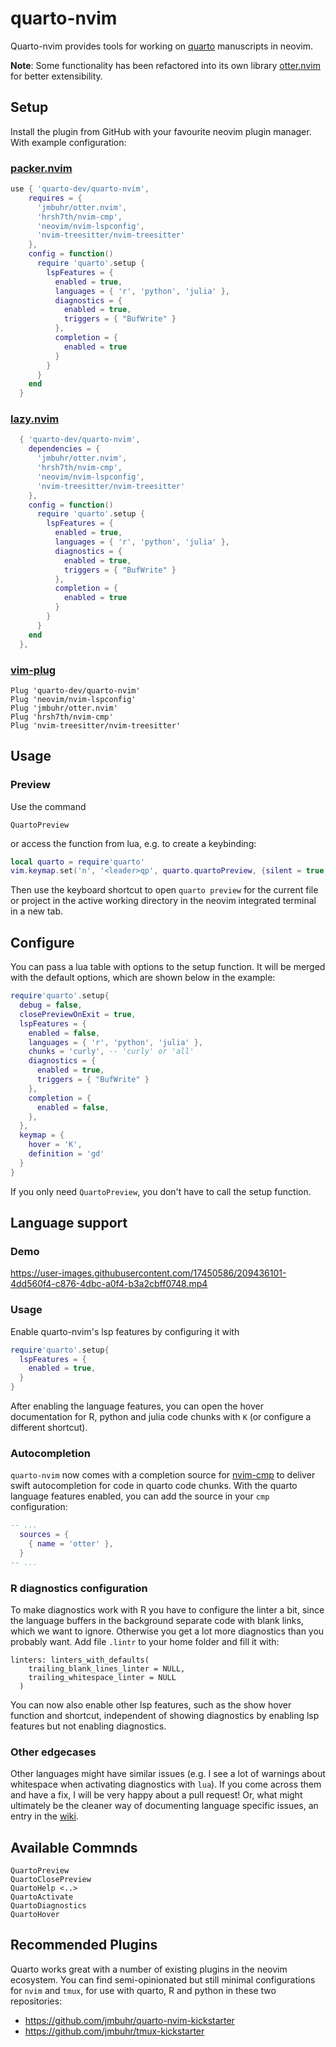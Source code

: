 # quarto-nvim

Quarto-nvim provides tools for working on [quarto](https://quarto.org/) manuscripts in neovim.

**Note**: Some functionality has been refactored into its own library [otter.nvim](https://github.com/jmbuhr/otter.nvim) for better extensibility.

## Setup

Install the plugin from GitHub with your favourite neovim plugin manager.
With example configuration:

### [packer.nvim](https://github.com/wbthomason/packer.nvim)

```lua
use { 'quarto-dev/quarto-nvim',
    requires = {
      'jmbuhr/otter.nvim',
      'hrsh7th/nvim-cmp',
      'neovim/nvim-lspconfig',
      'nvim-treesitter/nvim-treesitter'
    },
    config = function()
      require 'quarto'.setup {
        lspFeatures = {
          enabled = true,
          languages = { 'r', 'python', 'julia' },
          diagnostics = {
            enabled = true,
            triggers = { "BufWrite" }
          },
          completion = {
            enabled = true
          }
        }
      }
    end
  }
```

### [lazy.nvim](https://github.com/folke/lazy.nvim)

```lua
  { 'quarto-dev/quarto-nvim',
    dependencies = {
      'jmbuhr/otter.nvim',
      'hrsh7th/nvim-cmp',
      'neovim/nvim-lspconfig',
      'nvim-treesitter/nvim-treesitter'
    },
    config = function()
      require 'quarto'.setup {
        lspFeatures = {
          enabled = true,
          languages = { 'r', 'python', 'julia' },
          diagnostics = {
            enabled = true,
            triggers = { "BufWrite" }
          },
          completion = {
            enabled = true
          }
        }
      }
    end
  },
```

### [vim-plug](https://github.com/junegunn/vim-plug)

```vim
Plug 'quarto-dev/quarto-nvim'
Plug 'neovim/nvim-lspconfig'
Plug 'jmbuhr/otter.nvim'
Plug 'hrsh7th/nvim-cmp'
Plug 'nvim-treesitter/nvim-treesitter'
```

## Usage

### Preview

Use the command

```vim
QuartoPreview
```

or access the function from lua, e.g. to create a keybinding:

```lua
local quarto = require'quarto'
vim.keymap.set('n', '<leader>qp', quarto.quartoPreview, {silent = true, noremap = true})
```

Then use the keyboard shortcut to open `quarto preview` for the current file or project in the active working directory in the neovim integrated terminal in a new tab.

## Configure

You can pass a lua table with options to the setup function.
It will be merged with the default options, which are shown below in the example:

```lua
require'quarto'.setup{
  debug = false,
  closePreviewOnExit = true,
  lspFeatures = {
    enabled = false,
    languages = { 'r', 'python', 'julia' },
    chunks = 'curly', -- 'curly' or 'all'
    diagnostics = {
      enabled = true,
      triggers = { "BufWrite" }
    },
    completion = {
      enabled = false,
    },
  },
  keymap = {
    hover = 'K',
    definition = 'gd'
  }
}
```

If you only need `QuartoPreview`, you don't have to call the setup function.

## Language support

### Demo

https://user-images.githubusercontent.com/17450586/209436101-4dd560f4-c876-4dbc-a0f4-b3a2cbff0748.mp4

### Usage

Enable quarto-nvim's lsp features by configuring it with

```lua
require'quarto'.setup{
  lspFeatures = {
    enabled = true,
  }
}
```

After enabling the language features, you can open the hover documentation
for R, python and julia code chunks with `K` (or configure a different shortcut).

### Autocompletion

`quarto-nvim` now comes with a completion source for [nvim-cmp](https://github.com/hrsh7th/nvim-cmp) to deliver swift autocompletion for code in quarto code chunks.
With the quarto language features enabled, you can add the source in your `cmp` configuration:

```lua
-- ...
  sources = {
    { name = 'otter' },
  }
-- ...
```

### R diagnostics configuration

To make diagnostics work with R you have to configure the linter a bit, since the language
buffers in the background separate code with blank links, which we want to ignore.
Otherwise you get a lot more diagnostics than you probably want.
Add file `.lintr` to your home folder and fill it with:

```
linters: linters_with_defaults(
    trailing_blank_lines_linter = NULL,
    trailing_whitespace_linter = NULL
  )
```

You can now also enable other lsp features, such as the show hover function
and shortcut, independent of showing diagnostics by enabling lsp features
but not enabling diagnostics.

### Other edgecases

Other languages might have similar issues (e.g. I see a lot of warnings about whitespace when activating diagnostics with `lua`).
If you come across them and have a fix, I will be very happy about a pull request!
Or, what might ultimately be the cleaner way of documenting language specific issues, an entry in the [wiki](https://github.com/quarto-dev/quarto-nvim/wiki).

## Available Commnds

```vim
QuartoPreview
QuartoClosePreview
QuartoHelp <..>
QuartoActivate
QuartoDiagnostics
QuartoHover
```

## Recommended Plugins

Quarto works great with a number of existing plugins in the neovim ecosystem.
You can find semi-opinionated but still minimal
configurations for `nvim` and `tmux`,
for use with quarto, R and python in these two repositories:

- <https://github.com/jmbuhr/quarto-nvim-kickstarter>
- <https://github.com/jmbuhr/tmux-kickstarter>

